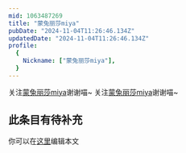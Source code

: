```yaml
---
mid: 1063487269
title: "蒙兔丽莎miya"
pubDate: "2024-11-04T11:26:46.134Z"
updatedDate: "2024-11-04T11:26:46.134Z"
profile:
  {
    Nickname: ["蒙兔丽莎miya"],
  }
---
```


关注[蒙兔丽莎miya](https://space.bilibili.com/1063487269)谢谢喵~ 关注[蒙兔丽莎miya](https://space.bilibili.com/1063487269)谢谢喵~

## 此条目有待补充
你可以在[这里](https://github.com/Yuhanawa/VTuber.ICU-Content/edit/master/v/蒙兔丽莎miya/index.md)编辑本文
